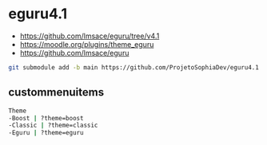 # eguru4.1
- https://github.com/lmsace/eguru/tree/v4.1
- https://moodle.org/plugins/theme_eguru
- https://github.com/lmsace/eguru

```bash
git submodule add -b main https://github.com/ProjetoSophiaDev/eguru4.1.git theme/eguru
```


## custommenuitems
```bash
Theme
-Boost | ?theme=boost
-Classic | ?theme=classic
-Eguru | ?theme=eguru
```